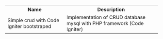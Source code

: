 <html>
    <body>
        <table>
            <tr>
                <th>Name</th>
                <th>Description</th>
            </tr>
            <tr>
                <td>Simple crud with Code Igniter bootstraped </td>
                <td>Implementation of CRUD database mysql with PHP framework (Code Igniter)</td>
            </tr>
        </table>
    </body>
</html>